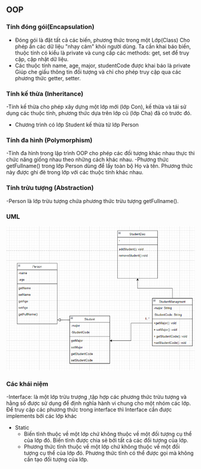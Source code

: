 ## OOP
### Tính đóng gói(Encapsulation)
- Đóng gói là đặt tất cả các biến, phương thức trong một Lớp(Class)
Cho phép ẩn các dữ liệu "nhạy cảm" khỏi người dùng. Ta cần khai báo biến, thuộc tính có kiểu là private và cung cấp các methods: get, set để truy cập, cập nhật dữ liệu.
- Các thuộc tính name, age, major, studentCode được khai báo là private Giúp che giấu thông tin đối tượng và chỉ cho phép truy cập qua các phương thức getter, setter.
### Tính kế thừa (Inheritance)
-Tính kế thừa cho phép xây dựng một lớp mới (lớp Con), kế thừa và tái sử dụng các thuộc tính, phương thức dựa trên lớp cũ (lớp Cha) đã có trước đó. 
- Chương trình có lớp Student kế thừa từ lớp Person
###  Tính đa hình (Polymorphism)
-Tính đa hình trong lập trình OOP cho phép các đối tượng khác nhau thực thi chức năng giống nhau theo những cách khác nhau.
-Phương thức getFullname() trong lớp Person dùng để lấy toàn bộ Họ và tên. Phương thức này được ghi đè trong lớp với các thuộc tính khác nhau.
### Tính trừu tượng (Abstraction)
-Person là lớp trừu tượng chứa phương thức trừu tượng getFullname().
### UML
![alt text](image-1.png)
### Các khái niệm
-Interface: là một lớp trừu trượng ,tập hợp các phương thức trừu tượng và hằng số được sử dụng để định nghĩa hành vi chung cho một nhóm các lớp. Để truy cập các phương thức trong interface thì Interface cần được implements bởi các lớp khác
- Static
    + Biến tĩnh thuộc về một lớp chứ không thuộc về một đối tượng cụ thể của lớp đó. Biến tĩnh được chia sẻ bởi tất cả các đối tượng của lớp.
    + Phương thức tĩnh thuộc về một lớp chứ không thuộc về một đối tượng cụ thể của lớp đó. Phương thức tĩnh có thể được gọi mà không cần tạo đối tượng của lớp.
    